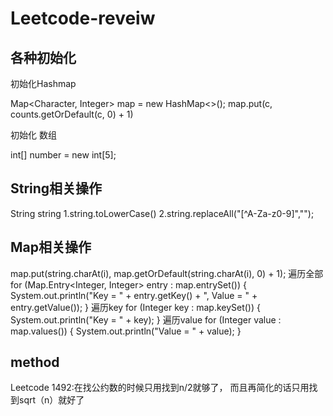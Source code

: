 # Leetcode-reveiw

## 各种初始化
初始化Hashmap

Map<Character, Integer> map = new HashMap<>();
map.put(c, counts.getOrDefault(c, 0) + 1)

初始化 数组

int[] number = new int[5];

## String相关操作
String string
1.string.toLowerCase()
2.string.replaceAll("[^A-Za-z0-9]","");

## Map相关操作
 map.put(string.charAt(i), map.getOrDefault(string.charAt(i), 0) + 1);
遍历全部
for (Map.Entry<Integer, Integer> entry : map.entrySet()) {
			System.out.println("Key = " + entry.getKey() + ", Value = " + entry.getValue());
		}
遍历key
for (Integer key : map.keySet()) {
			System.out.println("Key = " + key);
		}
遍历value
for (Integer value : map.values()) {
			System.out.println("Value = " + value);
		}

## method
Leetcode 1492:在找公约数的时候只用找到n/2就够了， 而且再简化的话只用找到sqrt（n）就好了

